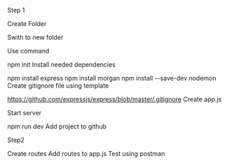 Step 1

Create Folder

Swith to new folder

Use command

npm init
Install needed dependencies

npm install express
npm install morgan
npm install --save-dev nodemon
Create gitignore file using template

https://github.com/expressjs/express/blob/master/.gitignore
Create app.js

Start server

npm run dev
Add project to github

Step2

Create routes
Add routes to app.js
Test using postman